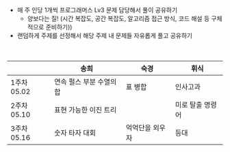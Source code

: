 

- 매 주 인당 1개씩 프로그래머스 Lv3 문제 담당해서 풀이 공유하기
  - 양보다는 질! (시간 복잡도, 공간 복잡도, 알고리즘 접근 방식, 코드 해설 등 구체적으로 준비하기))
- 랜덤하게 주제를 선정해서 해당 주제 내 문제들 자유롭게 풀고 공유하기
<br><br><br>


|             | 송희                     | 숙경            | 휘식             |
| ----------- | ------------------------ | --------------- | ---------------- |
| 1주차 05.02 | 연속 펄스 부분 수열의 합 | 표 병합         | 인사고과         |
| 2주차 05.10 | 표현 가능한 이진 트리    |                 | 미로 탈출 명령어 |
| 3주차 05.16 | 숫자 타자 대회           | 억억단을 외우자 | 등대             |

